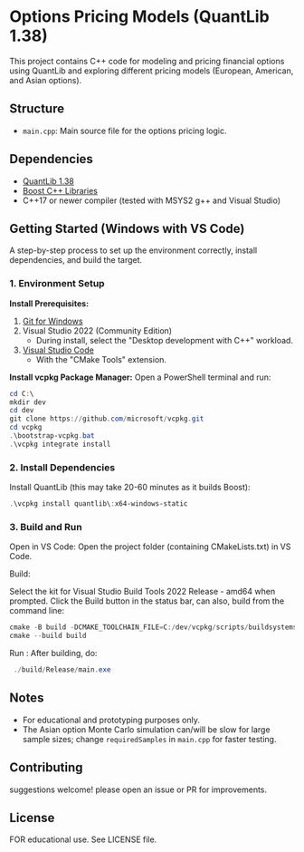 # Options Pricing Models (QuantLib 1.38)

This project contains C++ code for modeling and pricing financial options using QuantLib and exploring different pricing models (European, American, and Asian options).

## Structure
- `main.cpp`: Main source file for the options pricing logic.

## Dependencies
- [QuantLib 1.38](https://www.quantlib.org/)
- [Boost C++ Libraries](https://www.boost.org/)
- C++17 or newer compiler (tested with MSYS2 g++ and Visual Studio)

## Getting Started (Windows with VS Code)

A step-by-step process to set up the environment correctly, install dependencies, and build the target.

### 1. Environment Setup

**Install Prerequisites:**
1. [Git for Windows](https://gitforwindows.org/)
2. Visual Studio 2022 (Community Edition)
   - During install, select the "Desktop development with C++" workload.
3. [Visual Studio Code](https://code.visualstudio.com/)
   - With the "CMake Tools" extension.

**Install vcpkg Package Manager:**
Open a PowerShell terminal and run:

```powershell
cd C:\
mkdir dev
cd dev
git clone https://github.com/microsoft/vcpkg.git
cd vcpkg
.\bootstrap-vcpkg.bat
.\vcpkg integrate install
```

### 2. Install Dependencies
Install QuantLib (this may take 20-60 minutes as it builds Boost):
```powershell
.\vcpkg install quantlib\:x64-windows-static
```

### 3. Build and Run
Open in VS Code:
Open the project folder (containing CMakeLists.txt) in VS Code.

Build:

Select the kit for Visual Studio Build Tools 2022 Release - amd64 when prompted.
Click the Build button in the status bar, can also, build from the command line:

```powershell
cmake -B build -DCMAKE_TOOLCHAIN_FILE=C:/dev/vcpkg/scripts/buildsystems/vcpkg.cmake
cmake --build build
```
 Run :
 After building, do:
```Powershell
 ./build/Release/main.exe
```

## Notes
- For educational and prototyping purposes only.
- The Asian option Monte Carlo simulation can/will be slow for large sample sizes; change `requiredSamples` in `main.cpp` for faster testing.

## Contributing
suggestions welcome! please open an issue or PR for improvements.

## License
FOR educational use. See LICENSE file.
